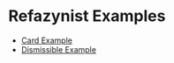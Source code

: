 # Refazynist Examples

- [Card Example](EXAMPLE_CARD.md)
- [Dismissible Example](EXAMPLE_DISMISSIBLE.md)

